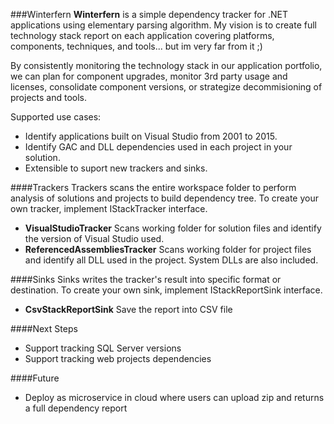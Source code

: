 ###Winterfern
**Winterfern** is a simple dependency tracker for .NET applications using elementary parsing algorithm. My vision is to create full technology stack report on each application covering platforms, components, techniques, and tools... but im very far from it ;)

By consistently monitoring the technology stack in our application portfolio, we can plan for component upgrades, monitor 3rd party usage and licenses, consolidate component versions, or strategize decommisioning of projects and tools.

Supported use cases:
- Identify applications built on Visual Studio from 2001 to 2015.
- Identify GAC and DLL dependencies used in each project in your solution.
- Extensible to suport new trackers and sinks.

####Trackers
Trackers scans the entire workspace folder to perform analysis of solutions and projects to build dependency tree.
To create your own tracker, implement IStackTracker interface.

- **VisualStudioTracker**
Scans working folder for solution files and identify the version of Visual Studio used.
- **ReferencedAssembliesTracker**
Scans working folder for project files and identify all DLL used in the project. System DLLs are also included.

####Sinks
Sinks writes the tracker's result into specific format or destination.
To create your own sink, implement IStackReportSink interface.

- **CsvStackReportSink**
Save the report into CSV file

####Next Steps
- Support tracking SQL Server versions
- Support tracking web projects dependencies

####Future
- Deploy as microservice in cloud where users can upload zip and returns a full dependency report
